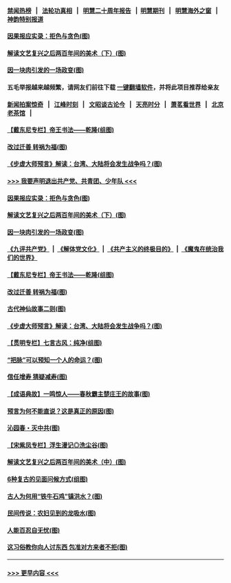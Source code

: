 #### [禁闻热榜](热点新闻.md?t=0)  &nbsp;&nbsp;|&nbsp;&nbsp; [法轮功真相](https://github.com/gfw-breaker/truth/blob/master/README.md?t=0) &nbsp;&nbsp;|&nbsp;&nbsp; [明慧二十周年报告](https://github.com/gfw-breaker/mh-reports/blob/master/README.md?t=0) &nbsp;&nbsp;|&nbsp;&nbsp;[明慧期刊](https://github.com/gfw-breaker/mh-qikan) &nbsp;&nbsp;|&nbsp;&nbsp; [明慧海外之窗](https://github.com/gfw-breaker/mh-news/blob/master/README.md?t=0) &nbsp;&nbsp;|&nbsp;&nbsp; [神韵特别报道](https://github.com/gfw-breaker/mh-news/blob/master/shenyun.md?t=0)
#### [因果报应实录：拒色与贪色(图)](../pages/p7/946530.md?t=09210802) 
#### [解读文艺复兴之后两百年间的美术（下）(图)](../pages/p7/945958.md?t=09210802) 
#### [因一块肉引发的一场政变(图)](../pages/p7/946599.md?t=09210802) 
#### 五毛举报越来越频繁，请网友们前往下载 [一键翻墙软件](https://github.com/gfw-breaker/ssr-accounts)，并将此项目推荐给亲友
#### [新闻拍案惊奇](https://github.com/gfw-breaker/banned-news1/blob/master/pages/link4.md) &nbsp;&nbsp;|&nbsp;&nbsp; [江峰时刻](https://github.com/gfw-breaker/banned-news1/blob/master/pages/link4.md) &nbsp;&nbsp;|&nbsp;&nbsp; [文昭谈古论今](https://github.com/gfw-breaker/banned-news1/blob/master/pages/link4.md) &nbsp;&nbsp;|&nbsp;&nbsp; [天亮时分](https://github.com/gfw-breaker/banned-news1/blob/master/pages/link4.md) &nbsp;&nbsp;|&nbsp;&nbsp; [萧茗看世界](https://github.com/gfw-breaker/banned-news1/blob/master/pages/link4.md) &nbsp;&nbsp;|&nbsp;&nbsp; [北京老茶馆](https://github.com/gfw-breaker/banned-news1/blob/master/pages/link4.md) &nbsp;&nbsp;|&nbsp;&nbsp; 
#### [【戴东尼专栏】帝王书法——乾隆(组图)](../pages/p7/944436.md?t=09210802) 
#### [改过迁善 转祸为福(图)](../pages/p7/946528.md?t=09210802) 
#### [《步虚大师预言》解读：台湾、大陆将会发生战争吗？(图)](../pages/p7/946541.md?t=09210802) 
#### [>>> 我要声明退出共产党、共青团、少年队 <<<](https://github.com/begood0513/goodnews/blob/master/quit/letter.md) 
#### [因果报应实录：拒色与贪色(图)](../pages/p7/946530.md?t=09210802) 
#### [解读文艺复兴之后两百年间的美术（下）(图)](../pages/p7/945958.md?t=09210802) 
#### [因一块肉引发的一场政变(图)](../pages/p7/946599.md?t=09210802) 
#### [《九评共产党》](https://github.com/begood0513/9ping.md/blob/master/README.md) &nbsp;|&nbsp; [《解体党文化》](../../../../jtdwh.md/blob/master/README.md)  &nbsp;|&nbsp; [《共产主义的终极目的》](../../../../gczydzjmd.md/blob/master/README.md) &nbsp;|&nbsp; [《魔鬼在统治我们的世界》](../../../../mgztzwmdsj.md/blob/master/README.md) 
#### [【戴东尼专栏】帝王书法——乾隆(组图)](../pages/p7/944436.md?t=09210802) 
#### [改过迁善 转祸为福(图)](../pages/p7/946528.md?t=09210802) 
#### [古代神仙故事二则(图)](../pages/p7/946523.md?t=09210802) 
#### [《步虚大师预言》解读：台湾、大陆将会发生战争吗？(图)](../pages/p7/946541.md?t=09210802) 
#### [【贯明专栏】七言古风：纯净(组图)](../pages/p7/946416.md?t=09210802) 
#### [“把脉”可以预知一个人的命运？(图)](../pages/p7/946417.md?t=09210802) 
#### [信任增寿 猜疑减寿(图)](../pages/p7/946303.md?t=09210802) 
#### [【成语典故】一鸣惊人——春秋霸主楚庄王的故事(图)](../pages/p7/945772.md?t=09210802) 
#### [预言为何不能直说？这是真正的原因(图)](../pages/p7/945924.md?t=09210802) 
#### [沁园春・灭中共(图)](../pages/p7/946305.md?t=09210802) 
#### [【宋紫凤专栏】浮生漫记◎洗尘谷(图)](../pages/p7/944955.md?t=09210802) 
#### [解读文艺复兴之后两百年间的美术（中）(图)](../pages/p7/945957.md?t=09210802) 
#### [6种复古的见面问候方式(组图)](../pages/p7/946184.md?t=09210802) 
#### [古人为何用“铁牛石鸡”镇洪水？(图)](../pages/p7/946175.md?t=09210802) 
#### [民间传说：农妇见到的龙吸水(图)](../pages/p7/946195.md?t=09210802) 
#### [人能百忍自无忧(图)](../pages/p7/945920.md?t=09210802) 
#### [这习俗教你向人讨东西 包准对方来者不拒(图)](../pages/p7/903781.md?t=09210802) 

----
#### [ >>> 更早内容 <<< ](../indexes/p7-earlier.md)
